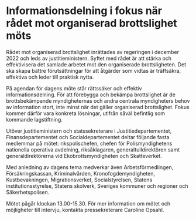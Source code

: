 # Informationsdelning i fokus när rådet mot organiserad brottslighet möts

Rådet mot organiserad brotts­lighet inrättades av regeringen i december 2022 och leds av justitieministern. Syftet med rådet är att stärka och effektivisera det samlade arbetet mot den organiserade brotts­ligheten. Det ska skapa bättre förutsättningar för att åtgärder som vidtas är träffsäkra, effektiva och leder till praktisk nytta.

På agendan för dagens möte står rättssäker och effektiv informationsdelning. För att förebygga och bekämpa brottslighet är de brottsbekämpande myndigheternas och andra centrala myndigheters behov av information stort, inte minst när det gäller organiserad brottslighet. Fokus kommer därför vara konkreta lösningar, utifrån såväl befintlig som kommande lagstiftning.

Utöver justitie­ministern och stats­sekreterare i Justitiedeparte­mentet, Finans­departe­mentet och Socialdepartementet deltar följande fasta medlemmar på mötet: rikspolis­chefen, chefen för Polismyndighetens nationella operativa avdelning, riks­åklagaren, general­tull­direktören samt general­direktörerna vid Ekobrotts­myndig­heten och Skatte­verket.

Med anledning av dagens tema medverkar även Arbetsförmedlingen, Försäkringskassan, Kriminalvården, Kronofogdemyndigheten, Kustbevakningen, Migrationsverket, Socialstyrelsen, Statens institutionsstyrelse, Statens skolverk, Sveriges kommuner och regioner och Säkerhetspolisen.

Mötet pågår klockan 13.00-15.30. För mer information om mötet och möjligheter till intervju, kontakta pressekre­terare Caroline Opsahl.
